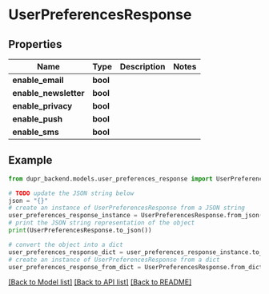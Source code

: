 # UserPreferencesResponse


## Properties

Name | Type | Description | Notes
------------ | ------------- | ------------- | -------------
**enable_email** | **bool** |  | 
**enable_newsletter** | **bool** |  | 
**enable_privacy** | **bool** |  | 
**enable_push** | **bool** |  | 
**enable_sms** | **bool** |  | 

## Example

```python
from dupr_backend.models.user_preferences_response import UserPreferencesResponse

# TODO update the JSON string below
json = "{}"
# create an instance of UserPreferencesResponse from a JSON string
user_preferences_response_instance = UserPreferencesResponse.from_json(json)
# print the JSON string representation of the object
print(UserPreferencesResponse.to_json())

# convert the object into a dict
user_preferences_response_dict = user_preferences_response_instance.to_dict()
# create an instance of UserPreferencesResponse from a dict
user_preferences_response_from_dict = UserPreferencesResponse.from_dict(user_preferences_response_dict)
```
[[Back to Model list]](../README.md#documentation-for-models) [[Back to API list]](../README.md#documentation-for-api-endpoints) [[Back to README]](../README.md)


